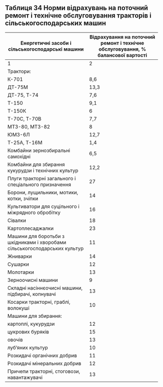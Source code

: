 ## Таблиця 34 Норми відрахувань на поточний ремонт і технічне   обслуговування тракторів і сільськогосподарських машин

Енергетичні засоби і сільськогосподарські машини|Відрахування на поточний ремонт і технічне обслуговування, % балансової вартості
--|--
1|2
Трактори:|
     К-701|8,6
     ДТ-75М|13,3
     ДТ-75, Т-74|7,6
     Т-150|9,1
     Т-150К|6
     Т-70С, Т-70В|7,7
     МТЗ-80, МТЗ-82|8
     ЮМЗ-6Л|12,7
     Т-25А, Т-16М|1,4
Комбайни зернозбиральні самохідні|6,5
Комбайни для збирання кукурудзи і технічних культур|12,2
Плуги тракторні загального і спеціального призначення|27
Борони, лущильники, мотики, котки, зчіпки|14
Культиватори для суцільного і міжрядного обробітку|16
Сівалки|18
Картоплесаджалки|23
Машини для боротьби з шкідниками і хворобами сільськогосподарських культур |11
Жниварки|14
Сушарки|12
Молотарки|13
Зерноочисні машини|9
Складні насіннєочисні машини, підбирачі, копнувачі|13
Косарки тракторні, граблі, волокуші|10
Машини для збирання:|
     картоплі, кукурудзи|12
     цукрових буряків|15
     овочів|13
     луб’яних культур|10
Розкидачі органічних добрив|11
Розкидачі мінеральних добрив|12
Причепи тракторні, стоговози, навантажувачі|13
